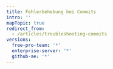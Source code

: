 ```yaml
---
title: Fehlerbehebung bei Commits
intro: ''
mapTopic: true
redirect_from:
  - /articles/troubleshooting-commits
versions:
  free-pro-team: '*'
  enterprise-server: '*'
  github-ae: '*'
---
```



